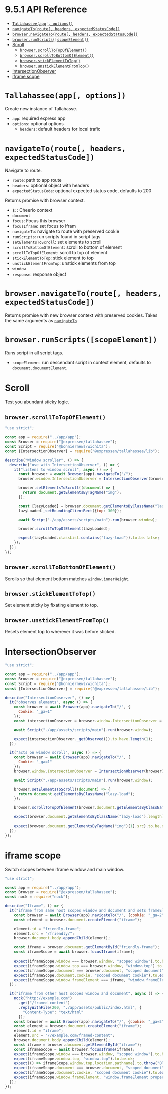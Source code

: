 <!-- version -->
# 9.5.1 API Reference
<!-- versionstop -->

<!-- toc -->

- [`Tallahassee(app[, options])`](#tallahasseeapp-options)
- [`navigateTo(route[, headers, expectedStatusCode])`](#navigatetoroute-headers-expectedstatuscode)
- [`browser.navigateTo(route[, headers, expectedStatusCode])`](#browsernavigatetoroute-headers-expectedstatuscode)
- [`browser.runScripts([scopeElement])`](#browserrunscriptsscopeelement)
- [Scroll](#scroll)
  - [`browser.scrollToTopOfElement()`](#browserscrolltotopofelement)
  - [`browser.scrollToBottomOfElement()`](#browserscrolltobottomofelement)
  - [`browser.stickElementToTop()`](#browserstickelementtotop)
  - [`browser.unstickElementFromTop()`](#browserunstickelementfromtop)
- [IntersectionObserver](#intersectionobserver)
- [iframe scope](#iframe-scope)

<!-- tocstop -->

# `Tallahassee(app[, options])`

Create new instance of Tallahasse.

- `app`: required express app
- `options`: optional options
  - `headers`: default headers for local trafic

# `navigateTo(route[, headers, expectedStatusCode])`

Navigate to route.

- `route`: path to app route
- `headers`: optional object with headers
- `expectedStatusCode`: optional expected status code, defaults to 200

Returns promise with browser context.

- `$:`: Cheerio context
- `document`
- `focus`: Focus this browser
- `focusIframe`: set focus to Ifram
- `navigateTo`: navigate to route with preserved cookie
- `runScripts`: run scripts found in script tags
- `setElementsToScroll`: set elements to scroll
- `scrollToBottomOfElement`: scroll to bottom of element
- `scrollToTopOfElement`: scroll to top of element
- `stickElementToTop`: stick element to top
- `unstickElementFromTop`: unstick elements from top
- `window`
- `response`: response object

# `browser.navigateTo(route[, headers, expectedStatusCode])`

Returns promise with new browser context with preserved cookies. Takes the same arguments as [`navigateTo`](#navigatetoroute-headers-expectedstatuscode)

# `browser.runScripts([scopeElement])`

Runs script in all script tags.

- `scopeElement`: run descendant script in context element, defaults to `document.documentElement`.

# Scroll

Test you abundant sticky logic.

## `browser.scrollToTopOfElement()`

```javascript
"use strict";

const app = require("../app/app");
const Browser = require("@expressen/tallahassee");
const Script = require("@bonniernews/wichita");
const {IntersectionObserver} = require("@expressen/tallahassee/lib");

describe("Window scroller", () => {
  describe("use with IntersectionObserver", () => {
    it("listens to window scroll", async () => {
      const browser = await Browser(app).navigateTo("/");
      browser.window.IntersectionObserver = IntersectionObserver(browser);

      browser.setElementsToScroll((document) => {
        return document.getElementsByTagName("img");
      });

      const [lazyLoaded] = browser.document.getElementsByClassName("lazy-load");
      lazyLoaded._setBoundingClientRect({top: 300});

      await Script("./app/assets/scripts/main").run(browser.window);

      browser.scrollToTopOfElement(lazyLoaded);

      expect(lazyLoaded.classList.contains("lazy-load")).to.be.false;
    });
  });
});
```

## `browser.scrollToBottomOfElement()`

Scrolls so that element bottom matches `window.innerHeight`.

## `browser.stickElementToTop()`

Set element sticky by fixating element to top.

## `browser.unstickElementFromTop()`

Resets element top to wherever it was before sticked.

# IntersectionObserver

```javascript
"use strict";

const app = require("../app/app");
const Browser = require("@expressen/tallahassee");
const Script = require("@bonniernews/wichita");
const {IntersectionObserver} = require("@expressen/tallahassee/lib");

describe("IntersectionObserver", () => {
  it("observes elements", async () => {
    const browser = await Browser(app).navigateTo("/", {
      Cookie: "_ga=1"
    });
    const intersectionObserver = browser.window.IntersectionObserver = IntersectionObserver(browser);

    await Script("./app/assets/scripts/main").run(browser.window);

    expect(intersectionObserver._getObserved()).to.have.length(1);
  });

  it("acts on window scroll", async () => {
    const browser = await Browser(app).navigateTo("/", {
      Cookie: "_ga=1"
    });
    browser.window.IntersectionObserver = IntersectionObserver(browser);

    await Script("./app/assets/scripts/main").run(browser.window);

    browser.setElementsToScroll((document) => {
      return document.getElementsByClassName("lazy-load");
    });

    browser.scrollToTopOfElement(browser.document.getElementsByClassName("lazy-load")[0]);

    expect(browser.document.getElementsByClassName("lazy-load").length).to.equal(0);

    expect(browser.document.getElementsByTagName("img")[1].src).to.be.ok;
  });
});
```

# iframe scope

Switch scopes between iframe window and main window.

```javascript
"use strict";

const app = require("../app/app");
const Browser = require("@expressen/tallahassee");
const nock = require("nock");

describe("Iframe", () => {
  it("iframe from same host scopes window and document and sets frameElement and inherits cookie", async () => {
    const browser = await Browser(app).navigateTo("/", {cookie: "_ga=2"});
    const element = browser.document.createElement("iframe");

    element.id = "friendly-frame";
    element.src = "/friendly/";
    browser.document.body.appendChild(element);

    const iframe = browser.document.getElementById("friendly-frame");
    const iframeScope = await browser.focusIframe(iframe);

    expect(iframeScope.window === browser.window, "scoped window").to.be.false;
    expect(iframeScope.window.top === browser.window, "window.top").to.be.true;
    expect(iframeScope.document === browser.document, "scoped document").to.be.false;
    expect(iframeScope.document.cookie, "scoped document cookie").to.equal("_ga=2");
    expect(iframeScope.window.frameElement === iframe, "window.frameElement property").to.be.true;
  });

  it("iframe from other host scopes window and document", async () => {
    nock("http://example.com")
      .get("/framed-content")
      .replyWithFile(200, "./app/assets/public/index.html", {
        "Content-Type": "text/html"
      });
    const browser = await Browser(app).navigateTo("/", {cookie: "_ga=2"});
    const element = browser.document.createElement("iframe");
    element.id = "iframe";
    element.src = "//example.com/framed-content";
    browser.document.body.appendChild(element);
    const iframe = browser.document.getElementById("iframe");
    const iframeScope = await browser.focusIframe(iframe);
    expect(iframeScope.window === browser.window, "scoped window").to.be.false;
    expect(iframeScope.window.top, "window.top").to.be.ok;
    expect(() => iframeScope.window.top.location.pathname).to.throw("Blocked a frame with origin \"http://example.com\" from accessing a cross-origin frame.");
    expect(iframeScope.document === browser.document, "scoped document").to.be.false;
    expect(iframeScope.document.cookie, "scoped document cookie").to.equal("");
    expect(iframeScope.window.frameElement, "window.frameElement property").to.be.undefined;
  });
});
```
